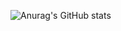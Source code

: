 ![Anurag's GitHub stats](https://github-readme-stats.vercel.app/api?username=BrenoRev&show_icons=true&theme=radical)
